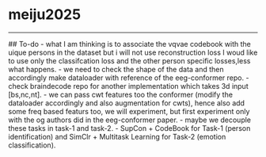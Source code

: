 # meiju2025
<hr>
## To-do
- what I am thinking is to associate the vqvae codebook with the uique persons in the dataset but i will not use reconstruction loss I woud like to use only the classifcation loss and the other person specific losses,less what happens.
- we need to check the shape of the data and then accordingly make dataloader with reference of the eeg-conformer repo.
- check braindecode repo for another implementation which takes 3d input [bs,nc,nt].
- we can pass cwt features too the conformer (modify the dataloader accordingly and also augmentation for cwts), hence also add some freq based featurs too, we will experiment, but first experiment only with the og authors did in the eeg-conformer paper.
- maybe we decouple these tasks in task-1 and task-2.
    - SupCon + CodeBook for Task-1 (person identification) and SimClr + Multitask Learning for Task-2 (emotion classification).
